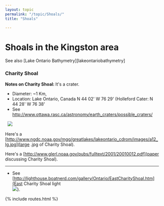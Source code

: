 ```yaml
---
layout: topic
permalink: "/topic/Shoals/"
title: "Shoals"

---
```


<h1>Shoals in the Kingston area</h1>

See also [Lake Ontario Bathymetry][lakeontariobathymetry]

<h3>Charity Shoal</h3>
<b>Notes on Charity Shoal:  </b> It's a crater.

* Diameter: ~1 Km,
* Location: Lake Ontario, Canada N 44 02' W 76 29' (Holleford Cater: N 44 28' W 76 38'
* See http://www.ottawa.rasc.ca/astronomy/earth_craters/possible_craters/

<img src="http://www.ottawa.rasc.ca/astronomy/earth_craters/possible_craters/13_charity_sm.jpg" alt="" border="0">
<img src="http://www.ottawa.rasc.ca/astronomy/earth_craters/possible_craters/14_charity3d_sm.jpg" alt="" border="0">
<img src="http://k7waterfront.org/Images/CharityShoal.jpg">

Here's a [http://www.ngdc.noaa.gov/mgg/greatlakes/lakeontario_cdrom/images/a12_lg.jpg](large .jpg of Charity Shoal).

Here's a [http://www.glerl.noaa.gov/pubs/fulltext/2001/20010012.pdf](paper discussing Charity Shoal).

----
* See [http://lighthouse.boatnerd.com/gallery/Ontario/EastCharityShoal.htm](East Charity Shoal light<br> <img src="http://k7waterfront.org/Images/EastCharityShoalLight.jpg">).

{% include routes.html %}
